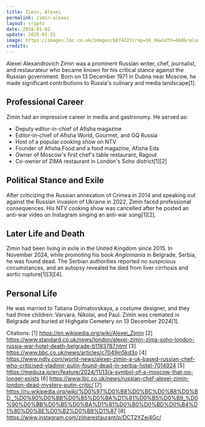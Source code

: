```yaml
---
title: Zimin, Alexei
permalink: zimin-alexei
layout: crypto
date: 2018-01-02
update: 2025-01-21
image: https://images.lbc.co.uk/images/687422?crop=16_9&width=660&relax=1&format=webp&signature=xbCMnOB5B7WcpfudY4tjydeAErc%3D
credits:
---
```


Alexei Alexandrovich Zimin was a prominent Russian writer, chef, journalist, and restaurateur who became known for his critical stance against the Russian government. Born on 13 December 1971 in Dubna near Moscow, he made significant contributions to Russia's culinary and media landscape[1].

## Professional Career

Zimin had an impressive career in media and gastronomy. He served as:
- Deputy editor-in-chief of Afisha magazine
- Editor-in-chief of Afisha World, Gourmet, and GQ Russia
- Host of a popular cooking show on NTV
- Founder of Afisha.Food and a food magazine, Afisha Eda
- Owner of Moscow's first chef's table restaurant, Ragout
- Co-owner of ZIMA restaurant in London's Soho district[1][2]

## Political Stance and Exile

After criticizing the Russian annexation of Crimea in 2014 and speaking out against the Russian invasion of Ukraine in 2022, Zimin faced professional consequences. His NTV cooking show was cancelled after he posted an anti-war video on Instagram singing an anti-war song[1][2].

## Later Life and Death

Zimin had been living in exile in the United Kingdom since 2015. In November 2024, while promoting his book *Anglomania* in Belgrade, Serbia, he was found dead. The Serbian authorities reported no suspicious circumstances, and an autopsy revealed he died from liver cirrhosis and aortic rupture[1][3][4].

## Personal Life

He was married to Tatiana Dolmatovskaya, a costume designer, and they had three children: Varvara, Nikolai, and Paul. Zimin was cremated in Belgrade and buried at Highgate Cemetery on 13 December 2024[1].

Citations:
[1] https://en.wikipedia.org/wiki/Alexei_Zimin
[2] https://www.standard.co.uk/news/london/alexei-zimin-zima-soho-london-russia-war-hotel-death-belgrade-b1193787.html
[3] https://www.bbc.co.uk/news/articles/c7049jn5kd3o
[4] https://www.ndtv.com/world-news/alexei-zimin-a-uk-based-russian-chef-who-criticised-vladimir-putin-found-dead-in-serbia-hotel-7014924
[5] https://meduza.io/en/feature/2024/11/13/a-symbol-of-a-moscow-that-no-longer-exists
[6] https://www.lbc.co.uk/news/russian-chef-alexei-zimin-london-dead-mystery-putin-critic/
[7] https://ru.wikipedia.org/wiki/%D0%97%D0%B8%D0%BC%D0%B8%D0%BD,_%D0%90%D0%BB%D0%B5%D0%BA%D1%81%D0%B5%D0%B9_%D0%90%D0%BB%D0%B5%D0%BA%D1%81%D0%B0%D0%BD%D0%B4%D1%80%D0%BE%D0%B2%D0%B8%D1%87
[8] https://www.instagram.com/zimarestaurant/p/DCT2YZei4Gc/
